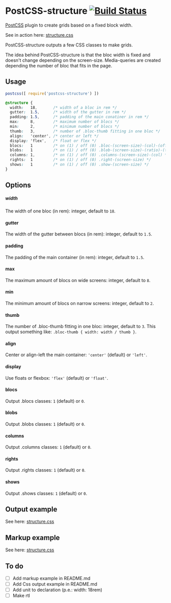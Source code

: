 # PostCSS-structure [![Build Status][ci-img]][ci]

[PostCSS] plugin to create grids based on a fixed block width.

See in action here: [structure.css](http://francoisromain.github.io/structure.css/#grids)

[PostCSS]: https://github.com/postcss/postcss
[ci-img]:  https://travis-ci.org/francoisromain/postcss-structure.svg
[ci]:      https://travis-ci.org/francoisromain/postcss-structure

PostCSS-structure outputs a few CSS classes to make grids. 

The idea behind PostCSS-structure is that the bloc width is fixed and doesn't change depending on the screen-size. Media-queries are created depending the number of bloc that fits in the page. 

## Usage

``` js
postcss([ require('postcss-structure') ])
```

``` css
@structure {
  width:   18,       /* width of a bloc in rem */  
  gutter:  1.5,      /* width of the gutter in rem */  
  padding: 1.5,      /* padding of the main conatiner in rem */  
  max:     8,        /* maximum number of blocs */ 
  min:     2,        /* minimum number of blocs */  
  thumb:   3,        /* number of .bloc-thumb fitting in one bloc */ 
  align:   'center', /* center or left */     
  display: 'flex',   /* float or flex */
  blocs:   1         /* on (1) / off (0) .bloc-(screen-size)-(col)-(offset) */
  blobs:   1         /* on (1) / off (0) .blob-(screen-size)-(ratio)-(total) */
  columns: 1,        /* on (1) / off (0) .columns-(screen-size)-(col) */
  rights:  1         /* on (1) / off (0) .right-(screen-size) */
  shows:   1         /* on (1) / off (0) .show-(screen-size) */
}
```

## Options

##### width

The width of one bloc (in rem): integer, default to `18`.

#### gutter

The width of the gutter between blocs (in rem): integer, default to `1.5`. 

#### padding

The padding of the main container (in rem): integer, default to `1.5`.

#### max

The maximum amount of blocs on wide screens: integer, default to `8`. 

#### min 

The minimum amount of blocs on narrow screens: integer, default to `2`.

#### thumb

The number of .bloc-thumb fitting in one bloc: integer, default to `3`. This output something like: `.bloc-thumb { width: width / thumb }`. 

#### align

Center or align-left the main container: `'center'` (default) or `'left'`.

#### display

Use floats or flexbox: `'flex'` (default) or `'float'`.

#### blocs

Output .blocs classes: `1` (default) or `0`. 

#### blobs

Output .blobs classes: `1` (default) or `0`. 

#### columns

Output .columns classes: `1` (default) or `0`. 

#### rights

Output .rights classes: `1` (default) or `0`. 

#### shows

Output .shows classes: `1` (default) or `0`. 

## Output example

See here: [structure.css](https://github.com/francoisromain/structure.css/blob/gh-pages/dist/css/styles.css#L1286)


## Markup example

See here: [structure.css](https://github.com/francoisromain/structure.css/blob/gh-pages/index.html#L265)


## To do

- [ ] Add markup example in README.md
- [ ] Add Css output example in README.md
- [ ] Add unit to declaration (p.e.: width: 18rem) 
- [ ] Make rtl

